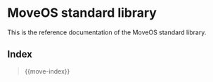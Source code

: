 # MoveOS standard library

This is the reference documentation of the MoveOS standard library.

## Index

> {{move-index}}
